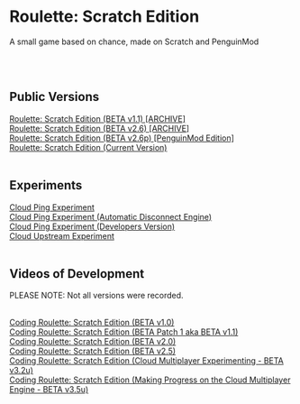 <!DOCTYPE HTML>
<html>
  <body>
    <h1>Roulette: Scratch Edition</h1>
    <p>A small game based on chance, made on Scratch and PenguinMod</p>
    <br>
    <br>
    <h2>Public Versions</h2>
    <a href="https://scratch.mit.edu/projects/1055917631"><span>Roulette: Scratch Edition (BETA v1.1) [ARCHIVE]</span></a>
    <br>
    <a href="https://scratch.mit.edu/projects/1049047642"><span>Roulette: Scratch Edition (BETA v2.6) [ARCHIVE]</span></a>
    <br>
    <a href="https://studio.penguinmod.com/#5307132835"><span>Roulette: Scratch Edition (BETA v2.6p) [PenguinMod Edition]</span></a>
    <br>
    <a href="https://scratch.mit.edu/projects/1070904212"><span>Roulette: Scratch Edition (Current Version)</span></a>
    <br>
    <br>
    <h2>Experiments</h2>
    <a href="https://scratch.mit.edu/projects/1049324045"><span>Cloud Ping Experiment</span></a>
    <br>
    <a href="https://scratch.mit.edu/projects/1069751780"><span>Cloud Ping Experiment (Automatic Disconnect Engine)</span></a>
    <br>
    <a href="https://scratch.mit.edu/projects/1051204867"><span>Cloud Ping Experiment (Developers Version)</span></a>
    <br>
    <a href="https://scratch.mit.edu/projects/1069713441"><span>Cloud Upstream Experiment</span></a>
    <br>
    <br>
    <h2>Videos of Development</h2>
    <p>PLEASE NOTE: Not all versions were recorded.</p>
    <br>
    <a href="https://www.youtube.com/live/LAk17Pbxc0g?si=7CT8X6LmljlDa0co"><span>Coding Roulette: Scratch Edition (BETA v1.0)</span></a>
    <br>
    <a href="https://youtu.be/H7L_l1_28G8?si=u-uMkEEjdtvX75U-"><span>Coding Roulette: Scratch Edition (BETA Patch 1 aka BETA v1.1)</span></a>
    <br>
    <a href="https://www.youtube.com/live/WIQuZg8DhzI?si=WUg2pYax0_tnNAGj"><span>Coding Roulette: Scratch Edition (BETA v2.0)</span></a>
    <br>
    <a href="https://youtu.be/-clfIIP-cn8?si=wgF_d60hb2WiV-Iq"><span>Coding Roulette: Scratch Edition (BETA v2.5)</span></a>
    <br>
    <a href="https://www.youtube.com/live/SSQr9rkgniE?si=Js8vOpwGNwk73GiP"><span>Coding Roulette: Scratch Edition (Cloud Multiplayer Experimenting - BETA v3.2u)</span></a>
    <br>
    <a href="https://www.youtube.com/live/daB9T8BbdSA?si=yZmwrCIGON4xoHpD"><span>Coding Roulette: Scratch Edition (Making Progress on the Cloud Multiplayer Engine - BETA v3.5u)</span></a>
  </body>
